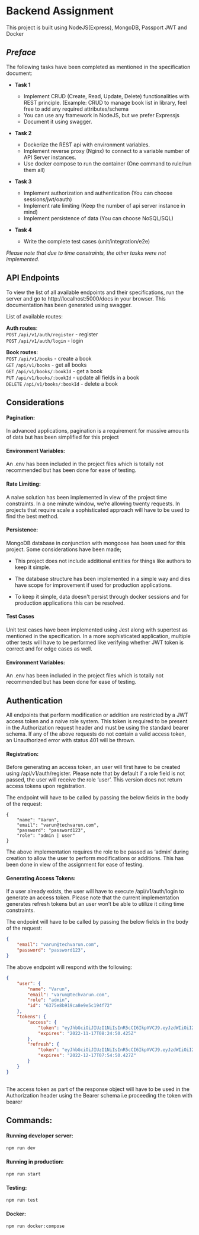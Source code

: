 # Backend Assignment

This project is built using NodeJS(Express), MongoDB, Passport JWT and Docker

## *Preface*
The following tasks have been completed as mentioned in the specification document:

- **Task 1**
  - Implement CRUD (Create, Read, Update, Delete) functionalities with REST principle. (Example: CRUD to manage book list in library, feel free to add any required attributes/schema
  - You can use any framework in NodeJS, but we prefer Expressjs 
  - Document it using swagger. 

- **Task 2**
  - Dockerize the REST api with environment variables.  
  - Implement reverse proxy (Nginx) to connect to a variable number of API Server instances. 
  - Use docker compose to run the container (One command to rule/run them all) 

- **Task 3**
  - Implement authorization and authentication (You can choose sessions/jwt/oauth) 
  - Implement rate limiting (Keep the number of api server instance in mind) 
  - Implement persistence of data (You can choose NoSQL/SQL) 

- **Task 4**  
  - Write the complete test cases (unit/integration/e2e) 


*Please note that due to time constraints, the other tasks were not implemented.*


## API Endpoints

To view the list of all available endpoints and their specifications, run the server and go to http://localhost:5000/docs in your browser. This documentation has been generated using swagger.

List of available routes:

**Auth routes**:\
`POST`  `/api/v1/auth/register` - register\
`POST`  `/api/v1/auth/login` - login

**Book routes**:\
`POST` `/api/v1/books` - create a book\
`GET`  `/api/v1/books` - get all books\
`GET`  `/api/v1/books/:bookId` -  get a book\
`PUT`  `/api/v1/books/:bookId` - update all fields in a book\
`DELETE`  `/api/v1/books/:bookId` - delete a book


## Considerations

#### Pagination:

In advanced applications, pagination is a requirement for massive amounts of data but has been simplified for this project

#### Environment Variables:

An .env has been included in the project files which is totally not recommended but has been done for ease of testing. 

#### Rate Limiting:

A naive solution has been implemented in view of the project time constraints. In a one minute window, we’re allowing twenty requests. In projects that require scale a sophisticated approach will have to be used to find the best method. 

#### Persistence:

MongoDB database in conjunction with mongoose has been used for this project. Some considerations have been made;

- This project does not include additional entities for things like authors to keep it simple.

- The database structure has been implemented in a simple way and dies have scope for improvement if used for production applications.

- To keep it simple, data doesn't persist through docker sessions and for production applications this can be resolved.
 
#### Test Cases

Unit test cases have been implemented using Jest along with supertest as mentioned in the specification. In a more sophisticated application, multiple other tests will have to be performed like verifying whether JWT token is correct and for edge cases as well.

#### Environment Variables:

An .env has been included in the project files which is totally not recommended but has been done for ease of testing. 

## Authentication

All endpoints that perform modification or addition are restricted by a JWT access token and a naive role system. This token is required to be present in the Authorization request header and must be using the standard bearer schema.  If any of the above requests do not contain a valid access token, an Unauthorized error with status 401 will be thrown.

#### Registration:

Before generating an access token, an user will first have to be created using  /api/v1/auth/register. Please note that by default if a role field is not passed, the user will receive the role ‘user’. This version does not return access tokens upon registration.

The endpoint will have to be called by passing the below fields in the body of the request:

```
{
    "name": "Varun",
    "email": "varun@techvarun.com",
    "password": "password123",
    "role": "admin | user"
}

```
The above implementation requires the role to be passed as ‘admin‘ during creation to allow the user to perform modifications or additions. This has been done in view of the assignment for ease of testing.
 
#### Generating Access Tokens:

If a user already exists, the user will have to execute /api/v1/auth/login to generate an access token. Please note that the current implementation generates refresh tokens but an user won’t be able to utilize it citing time constraints.

The endpoint will have to be called by passing the below fields in the body of the request:

```json
{
    "email": "varun@techvarun.com",
    "password": "password123",
}
```

The above endpoint will respond with the following:

```json
{
    "user": {
        "name": "Varun",
        "email": "varun@techvarun.com",
        "role": "admin",
        "id": "6375e8b919ca8e9e5c194f72"
    },
    "tokens": {
        "access": {
            "token": "eyJhbGciOiJIUzI1NiIsInR5cCI6IkpXVCJ9.eyJzdWIiOiI2Mzc1ZThiOTE5Y2E4ZTllNWMxOTRmNzIiLCJpYXQiOjE2Njg2NzE2OTAsImV4cCI6MTY2ODY3MzQ5MCwidHlwZSI6ImFjY2VzcyJ9.c3RJBNeFyiphrc0iLa_qBoT-r85TWx7Wpc5H0U7wNOc",
            "expires": "2022-11-17T08:24:50.425Z"
        },
        "refresh": {
            "token": "eyJhbGciOiJIUzI1NiIsInR5cCI6IkpXVCJ9.eyJzdWIiOiI2Mzc1ZThiOTE5Y2E4ZTllNWMxOTRmNzIiLCJpYXQiOjE2Njg2NzE2OTAsImV4cCI6MTY3MTI2MzY5MCwidHlwZSI6InJlZnJlc2gifQ.CYsxFp1gNPia8irL0OMg-NkTjT_wns9cCEnLVauS3Bk",
            "expires": "2022-12-17T07:54:50.427Z"
        }
    }
}
 
```
The access token as part of the response object will have to be used in the Authorization header using the Bearer schema i.e proceeding the token with bearer

## Commands:

#### Running developer server:
```bash
npm run dev
```
#### Running in production:
```bash
npm run start
```

#### Testing:
```bash
npm run test
```

#### Docker:
```bash
npm run docker:compose
```
